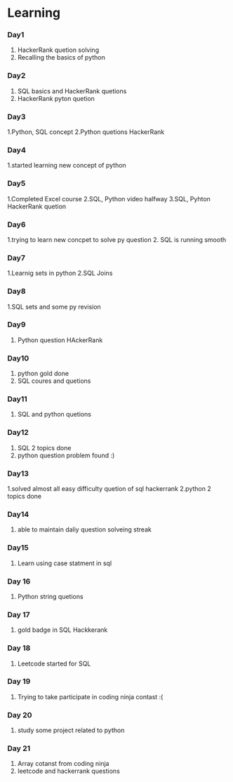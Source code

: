 # Learning

### Day1
1. HackerRank quetion solving
2. Recalling the basics of python

### Day2
1. SQL basics and HackerRank quetions
2. HackerRank pyton quetion
### Day3
1.Python, SQL concept
2.Python quetions HackerRank
### Day4
1.started learning new concept of python
### Day5
1.Completed Excel course
2.SQL, Python video halfway
3.SQL, Pyhton HackerRank quetion
### Day6
1.trying to learn new concpet to solve py question
2. SQL is running smooth
### Day7
1.Learnig sets in python
2.SQL Joins
### Day8
1.SQL sets and some py revision
### Day9
1. Python question HAckerRank
### Day10
1. python gold done
2. SQL coures and quetions
### Day11
1. SQL and python quetions
### Day12
1. SQL 2 topics done
2. python question problem found :)
### Day13
1.solved almost all easy difficulty quetion of sql hackerrank
2.python 2 topics done 
### Day14 
1. able to maintain daliy question solveing streak
### Day15
1. Learn using case statment in sql
### Day 16
1. Python string quetions
### Day 17
1. gold badge in SQL Hackkerank
### Day 18
1. Leetcode started for SQL
### Day 19
1. Trying to take participate in coding ninja contast :(
### Day 20
1. study some project related to python
### Day 21 
1. Array cotanst from coding ninja
2. leetcode and hackerrank questions
